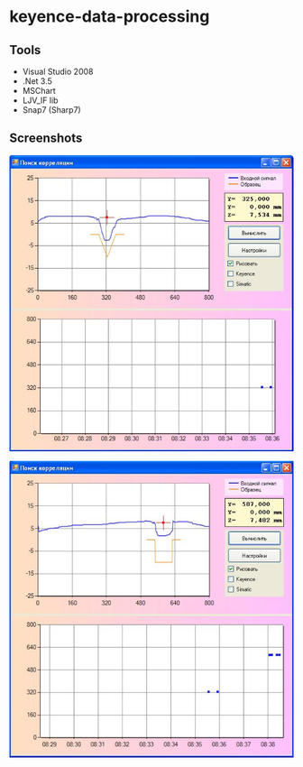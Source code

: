# keyence-data-processing

## Tools
- Visual Studio 2008
- .Net 3.5
- MSChart
- LJV_IF lib
- Snap7 (Sharp7)

## Screenshots

![](Screenshots/image1.jpg)

![](Screenshots/image2.jpg)


